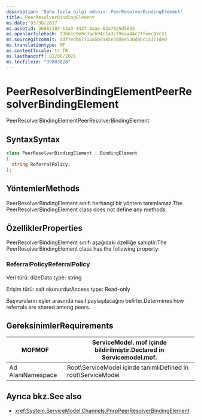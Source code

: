 ```yaml
---
description: 'Daha fazla bilgi edinin: PeerResolverBindingElement'
title: PeerResolverBindingElement
ms.date: 03/30/2017
ms.assetid: 36882183-13a3-443f-8aae-62a7825d5633
ms.openlocfilehash: f3bb1b9e8c3acb94c1a3cf9eaa44c7ffeec07c51
ms.sourcegitcommit: ddf7edb67715a5b9a45e3dd44536dabc153c1de0
ms.translationtype: MT
ms.contentlocale: tr-TR
ms.lasthandoff: 02/06/2021
ms.locfileid: "99803028"
---
```

# <a name="peerresolverbindingelement"></a><span data-ttu-id="c63cd-103">PeerResolverBindingElement</span><span class="sxs-lookup"><span data-stu-id="c63cd-103">PeerResolverBindingElement</span></span>

<span data-ttu-id="c63cd-104">PeerResolverBindingElement</span><span class="sxs-lookup"><span data-stu-id="c63cd-104">PeerResolverBindingElement</span></span>  
  
## <a name="syntax"></a><span data-ttu-id="c63cd-105">Syntax</span><span class="sxs-lookup"><span data-stu-id="c63cd-105">Syntax</span></span>  
  
```csharp
class PeerResolverBindingElement : BindingElement  
{  
  string ReferralPolicy;  
};  
```  
  
## <a name="methods"></a><span data-ttu-id="c63cd-106">Yöntemler</span><span class="sxs-lookup"><span data-stu-id="c63cd-106">Methods</span></span>  

 <span data-ttu-id="c63cd-107">PeerResolverBindingElement sınıfı herhangi bir yöntem tanımlamaz.</span><span class="sxs-lookup"><span data-stu-id="c63cd-107">The PeerResolverBindingElement class does not define any methods.</span></span>  
  
## <a name="properties"></a><span data-ttu-id="c63cd-108">Özellikler</span><span class="sxs-lookup"><span data-stu-id="c63cd-108">Properties</span></span>  

 <span data-ttu-id="c63cd-109">PeerResolverBindingElement sınıfı aşağıdaki özelliğe sahiptir:</span><span class="sxs-lookup"><span data-stu-id="c63cd-109">The PeerResolverBindingElement class has the following property:</span></span>  
  
### <a name="referralpolicy"></a><span data-ttu-id="c63cd-110">ReferralPolicy</span><span class="sxs-lookup"><span data-stu-id="c63cd-110">ReferralPolicy</span></span>  

 <span data-ttu-id="c63cd-111">Veri türü: dize</span><span class="sxs-lookup"><span data-stu-id="c63cd-111">Data type: string</span></span>  
  
 <span data-ttu-id="c63cd-112">Erişim türü: salt okunurdur</span><span class="sxs-lookup"><span data-stu-id="c63cd-112">Access type: Read-only</span></span>  
  
 <span data-ttu-id="c63cd-113">Başvuruların eşler arasında nasıl paylaşılacağını belirler.</span><span class="sxs-lookup"><span data-stu-id="c63cd-113">Determines how referrals are shared among peers.</span></span>  
  
## <a name="requirements"></a><span data-ttu-id="c63cd-114">Gereksinimler</span><span class="sxs-lookup"><span data-stu-id="c63cd-114">Requirements</span></span>  
  
|<span data-ttu-id="c63cd-115">MOF</span><span class="sxs-lookup"><span data-stu-id="c63cd-115">MOF</span></span>|<span data-ttu-id="c63cd-116">ServiceModel. mof içinde bildirilmiştir.</span><span class="sxs-lookup"><span data-stu-id="c63cd-116">Declared in Servicemodel.mof.</span></span>|  
|---------|-----------------------------------|  
|<span data-ttu-id="c63cd-117">Ad Alanı</span><span class="sxs-lookup"><span data-stu-id="c63cd-117">Namespace</span></span>|<span data-ttu-id="c63cd-118">Root\ServiceModel içinde tanımlı</span><span class="sxs-lookup"><span data-stu-id="c63cd-118">Defined in root\ServiceModel</span></span>|  
  
## <a name="see-also"></a><span data-ttu-id="c63cd-119">Ayrıca bkz.</span><span class="sxs-lookup"><span data-stu-id="c63cd-119">See also</span></span>

- <xref:System.ServiceModel.Channels.PnrpPeerResolverBindingElement>
